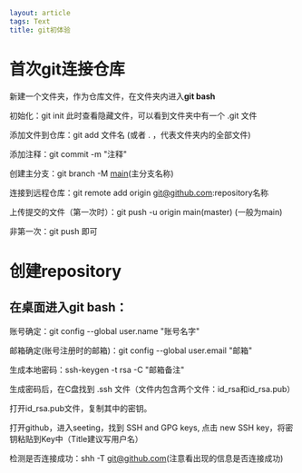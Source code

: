 ```yaml
layout: article
tags: Text
title: git初体验
```



# 首次git连接仓库

新建一个文件夹，作为仓库文件，在文件夹内进入**git bash**

初始化：git init	此时查看隐藏文件，可以看到文件夹中有一个 .git 文件

添加文件到仓库：git add 文件名 (或者 . ，代表文件夹内的全部文件)

添加注释：git commit -m "注释"

创建主分支：git branch -M <u>main</u>(主分支名称)

连接到远程仓库：git remote add origin git@github.com:repository名称

上传提交的文件（第一次时）：git push -u origin main(master) (一般为main)

非第一次：git push 即可

# 创建repository

## 在桌面进入git bash：

账号确定：git config --global user.name "账号名字"

邮箱确定(账号注册时的邮箱)：git config --global user.email "邮箱"

生成本地密码：ssh-keygen -t rsa -C "邮箱备注"

生成密码后，在C盘找到 .ssh 文件（文件内包含两个文件：id_rsa和id_rsa.pub）

打开id_rsa.pub文件，复制其中的密钥。

打开github，进入seeting，找到 SSH and GPG keys, 点击 new SSH key，将密钥粘贴到Key中（Title建议写用户名）

检测是否连接成功：shh -T git@github.com(注意看出现的信息是否连接成功)